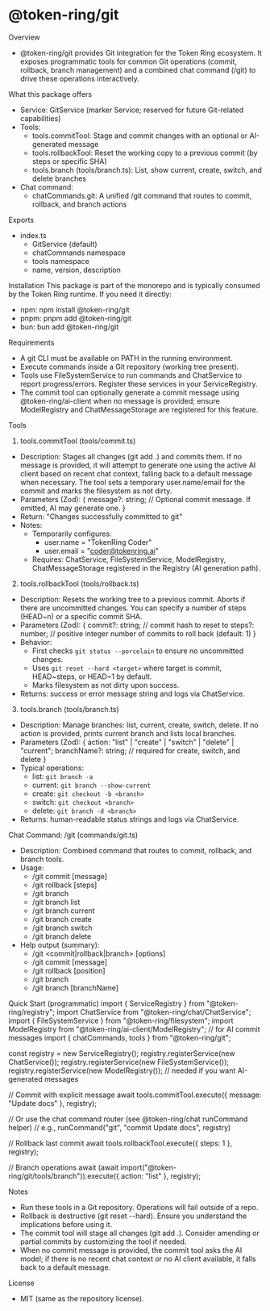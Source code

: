 @token-ring/git
=================

Overview
- @token-ring/git provides Git integration for the Token Ring ecosystem. It exposes programmatic tools for common Git operations (commit, rollback, branch management) and a combined chat command (/git) to drive these operations interactively.

What this package offers
- Service: GitService (marker Service; reserved for future Git-related capabilities)
- Tools:
  - tools.commitTool: Stage and commit changes with an optional or AI-generated message
  - tools.rollbackTool: Reset the working copy to a previous commit (by steps or specific SHA)
  - tools.branch (tools/branch.ts): List, show current, create, switch, and delete branches
- Chat command:
  - chatCommands.git: A unified /git command that routes to commit, rollback, and branch actions

Exports
- index.ts
  - GitService (default)
  - chatCommands namespace
  - tools namespace
  - name, version, description

Installation
This package is part of the monorepo and is typically consumed by the Token Ring runtime. If you need it directly:
- npm: npm install @token-ring/git
- pnpm: pnpm add @token-ring/git
- bun: bun add @token-ring/git

Requirements
- A git CLI must be available on PATH in the running environment.
- Execute commands inside a Git repository (working tree present).
- Tools use FileSystemService to run commands and ChatService to report progress/errors. Register these services in your ServiceRegistry.
- The commit tool can optionally generate a commit message using @token-ring/ai-client when no message is provided; ensure ModelRegistry and ChatMessageStorage are registered for this feature.

Tools
1) tools.commitTool (tools/commit.ts)
- Description: Stages all changes (git add .) and commits them. If no message is provided, it will attempt to generate one using the active AI client based on recent chat context, falling back to a default message when necessary. The tool sets a temporary user.name/email for the commit and marks the filesystem as not dirty.
- Parameters (Zod):
  {
    message?: string; // Optional commit message. If omitted, AI may generate one.
  }
- Return: "Changes successfully committed to git"
- Notes:
  - Temporarily configures:
    - user.name = "TokenRing Coder"
    - user.email = "coder@tokenring.ai"
  - Requires: ChatService, FileSystemService, ModelRegistry, ChatMessageStorage registered in the Registry (AI generation path).

2) tools.rollbackTool (tools/rollback.ts)
- Description: Resets the working tree to a previous commit. Aborts if there are uncommitted changes. You can specify a number of steps (HEAD~n) or a specific commit SHA.
- Parameters (Zod):
  {
    commit?: string; // commit hash to reset to
    steps?: number;  // positive integer number of commits to roll back (default: 1)
  }
- Behavior:
  - First checks `git status --porcelain` to ensure no uncommitted changes.
  - Uses `git reset --hard <target>` where target is commit, HEAD~steps, or HEAD~1 by default.
  - Marks filesystem as not dirty upon success.
- Returns: success or error message string and logs via ChatService.

3) tools.branch (tools/branch.ts)
- Description: Manage branches: list, current, create, switch, delete. If no action is provided, prints current branch and lists local branches.
- Parameters (Zod):
  {
    action: "list" | "create" | "switch" | "delete" | "current";
    branchName?: string; // required for create, switch, and delete
  }
- Typical operations:
  - list: `git branch -a`
  - current: `git branch --show-current`
  - create: `git checkout -b <branch>`
  - switch: `git checkout <branch>`
  - delete: `git branch -d <branch>`
- Returns: human-readable status strings and logs via ChatService.

Chat Command: /git (commands/git.ts)
- Description: Combined command that routes to commit, rollback, and branch tools.
- Usage:
  - /git commit [message]
  - /git rollback [steps]
  - /git branch
  - /git branch list
  - /git branch current
  - /git branch create <branchName>
  - /git branch switch <branchName>
  - /git branch delete <branchName>
- Help output (summary):
  - /git <commit|rollback|branch> [options]
  - /git commit [message]
  - /git rollback [position]
  - /git branch
  - /git branch <action> [branchName]

Quick Start (programmatic)
import { ServiceRegistry } from "@token-ring/registry";
import ChatService from "@token-ring/chat/ChatService";
import { FileSystemService } from "@token-ring/filesystem";
import ModelRegistry from "@token-ring/ai-client/ModelRegistry"; // for AI commit messages
import { chatCommands, tools } from "@token-ring/git";

const registry = new ServiceRegistry();
registry.registerService(new ChatService());
registry.registerService(new FileSystemService());
registry.registerService(new ModelRegistry()); // needed if you want AI-generated messages

// Commit with explicit message
await tools.commitTool.execute({ message: "Update docs" }, registry);

// Or use the chat command router (see @token-ring/chat runCommand helper)
// e.g., runCommand("git", "commit Update docs", registry)

// Rollback last commit
await tools.rollbackTool.execute({ steps: 1 }, registry);

// Branch operations
await (await import("@token-ring/git/tools/branch")).execute({ action: "list" }, registry);

Notes
- Run these tools in a Git repository. Operations will fail outside of a repo.
- Rollback is destructive (git reset --hard). Ensure you understand the implications before using it.
- The commit tool will stage all changes (git add .). Consider amending or partial commits by customizing the tool if needed.
- When no commit message is provided, the commit tool asks the AI model; if there is no recent chat context or no AI client available, it falls back to a default message.

License
- MIT (same as the repository license).